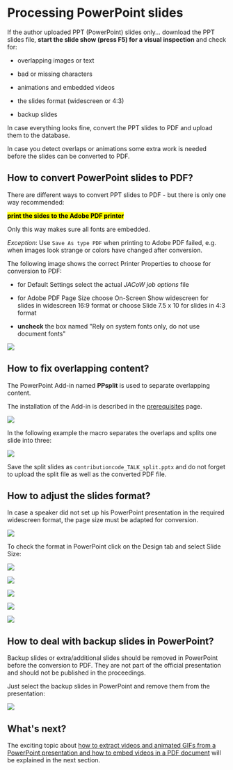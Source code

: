 # Processing PowerPoint slides

If the author uploaded PPT (PowerPoint) slides only... download the PPT slides file, **start the slide show (press F5) for a visual inspection** and check for:

- overlapping images or text

- bad or missing characters

- animations and embedded videos

- the slides format (widescreen or 4:3)

- backup slides

In case everything looks fine, convert the PPT slides to PDF and upload them to the database.

In case you detect overlaps or animations some extra work is needed before the slides can be converted to PDF.

## How to convert PowerPoint slides to PDF?

There are different ways to convert PPT slides to PDF - but there is only one way recommended:

**<mark>print the sides to the Adobe PDF printer</mark>**

Only this way makes sure all fonts are embedded.

*Exception*: Use `Save As type PDF` when printing to Adobe PDF failed, e.g. when images look strange or colors have changed after conversion.

The following image shows the correct Printer Properties to choose for conversion to PDF:

- for Default Settings select the actual *JACoW job options* file

- for Adobe PDF Page Size choose On-Screen Show widescreen for slides in widescreen 16:9 format  or choose Slide 7.5 x 10 for slides in 4:3 format

- **uncheck** the box named "Rely on system fonts only, do not use document fonts" 

![](img/SP_PPT_IMG_1.png)

## How to fix overlapping content?

The PowerPoint Add-in named **PPsplit** is used to separate overlapping content.

The installation of the Add-in is described in the [prerequisites](2_Prerequisites.md) page.

![](img/SP_PPT_IMG_2.png)

In the following example the macro separates the overlaps and splits one slide into three:

![](img/SP_PPT_IMG_3.png)

Save the split slides as `contributioncode_TALK_split.pptx` and do not forget to upload the split file as well as the converted PDF file.

## How to adjust the slides format?

In case a speaker did not set up his PowerPoint presentation in the required widescreen format, the page size must be adapted for conversion.

![](img/SP_PPT_IMG_4.png) 

To check the format in PowerPoint click on the Design tab and select Slide Size:

![](img/SP_PPT_IMG_5.png)

![](img/SP_PPT_IMG_6.png)

![](img/SP_PPT_IMG_7.png)

![](img/SP_PPT_IMG_8.png)

![](img/SP_PPT_IMG_9.png)

## How to deal with backup slides in PowerPoint?

Backup slides or extra/additional slides should be removed in PowerPoint before the conversion to PDF. They are not part of the official presentation and should not be published in the proceedings.

Just select the backup slides in PowerPoint and remove them from the presentation:

![](img/SP_PPT_IMG_10.png)

## What's next?

The exciting topic about [how to extract videos and animated GIFs from a PowerPoint presentation and how to embed videos in a PDF document](5_Videos_and_Animations.md) will be explained in the next section.
